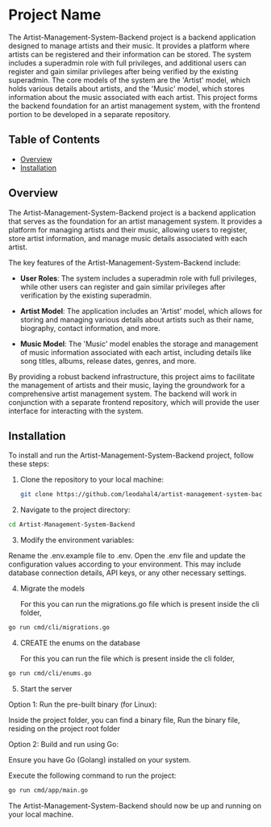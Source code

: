 # Project Name

The Artist-Management-System-Backend project is a backend application designed
to manage artists and their music. It provides a platform where artists can be
registered and their information can be stored. The system includes a
superadmin role with full privileges, and additional users can register and
gain similar privileges after being verified by the existing superadmin. The
core models of the system are the 'Artist' model, which holds various details
about artists, and the 'Music' model, which stores information about the music
associated with each artist. This project forms the backend foundation for an
artist management system, with the frontend portion to be developed in a
separate repository.

## Table of Contents

-   [Overview](#overview)
-   [Installation](#installation)

## Overview

The Artist-Management-System-Backend project is a backend application that
serves as the foundation for an artist management system. It provides a
platform for managing artists and their music, allowing users to register,
store artist information, and manage music details associated with each artist.

The key features of the Artist-Management-System-Backend include:

-   **User Roles**: The system includes a superadmin role with full privileges,
    while other users can register and gain similar privileges after verification
    by the existing superadmin.

-   **Artist Model**: The application includes an 'Artist' model, which allows
    for storing and managing various details about artists such as their name,
    biography, contact information, and more.

-   **Music Model**: The 'Music' model enables the storage and management of
    music information associated with each artist, including details like song
    titles, albums, release dates, genres, and more.

By providing a robust backend infrastructure, this project aims to facilitate
the management of artists and their music, laying the groundwork for a
comprehensive artist management system. The backend will work in conjunction
with a separate frontend repository, which will provide the user interface for
interacting with the system.

## Installation

To install and run the Artist-Management-System-Backend project, follow these steps:

1. Clone the repository to your local machine:

    ```bash
    git clone https://github.com/leodahal4/artist-management-system-backend.git
    ```

2. Navigate to the project directory:

```bash
cd Artist-Management-System-Backend
```

3. Modify the environment variables:

Rename the .env.example file to .env.
Open the .env file and update the configuration values according to your
environment. This may include database connection details, API keys, or any
other necessary settings.

4. Migrate the models

    For this you can run the migrations.go file which is present inside the cli folder,

```bash
go run cmd/cli/migrations.go
```

4. CREATE the enums on the database

    For this you can run the file which is present inside the cli folder,

```bash
go run cmd/cli/enums.go
```

5. Start the server

Option 1: Run the pre-built binary (for Linux):

Inside the project folder, you can find a binary file,
Run the binary file, residing on the project root folder

Option 2: Build and run using Go:

Ensure you have Go (Golang) installed on your system.

Execute the following command to run the project:

```bash
go run cmd/app/main.go
```

The Artist-Management-System-Backend should now be up and running on your local machine.
